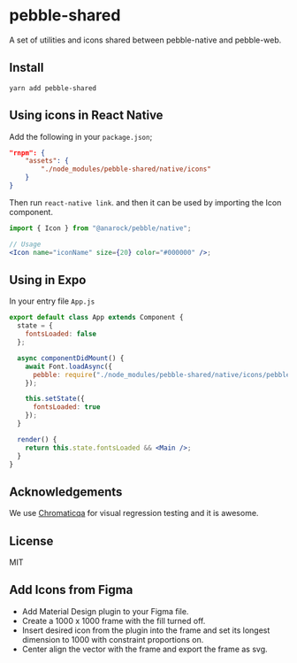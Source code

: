 # pebble-shared

A set of utilities and icons shared between pebble-native and pebble-web.

## Install

```
yarn add pebble-shared
```

## Using icons in React Native

Add the following in your `package.json`;

```json
"rnpm": {
    "assets": {
        "./node_modules/pebble-shared/native/icons"
    }
}
```

Then run `react-native link`.
and then it can be used by importing the Icon component.

```jsx
import { Icon } from "@anarock/pebble/native";

// Usage
<Icon name="iconName" size={20} color="#000000" />;
```

## Using in Expo

In your entry file `App.js`

```jsx
export default class App extends Component {
  state = {
    fontsLoaded: false
  };

  async componentDidMount() {
    await Font.loadAsync({
      pebble: require("./node_modules/pebble-shared/native/icons/pebble.ttf")
    });

    this.setState({
      fontsLoaded: true
    });
  }

  render() {
    return this.state.fontsLoaded && <Main />;
  }
}
```

## Acknowledgements

We use [Chromaticqa](https://www.chromaticqa.com/) for visual regression testing and it is awesome.

## License

MIT

## Add Icons from Figma

- Add Material Design plugin to your Figma file.
- Create a 1000 x 1000 frame with the fill turned off.
- Insert desired icon from the plugin into the frame and set its longest dimension to 1000 with constraint proportions on.
- Center align the vector with the frame and export the frame as svg.
